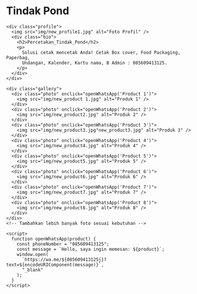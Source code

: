 <!DOCTYPE html>
<html lang="id">
  <head>
    <meta charset="UTF-8" />
    <meta name="viewport" content="width=device-width, initial-scale=1.0" />
    <title>Tindak Pond</title>
    <link rel="stylesheet" href="styles.css" />
  </head>
  <body>
    <div class="header">
      <h1>Tindak Pond</h1>
    </div>

    <div class="profile">
      <img src="img/new_profile1.jpg" alt="Foto Profil" />
      <div class="bio">
        <h2>Percetakan_Tindak_Pond</h2>
        <p>
          Solusi cetak mencetak Anda! Cetak Box cover, Food Packaging, Paperbag,
          Undangan, Kalender, Kartu nama, B Admin : 085609413125.
        </p>
      </div>
    </div>

    <div class="gallery">
      <div class="photo" onclick="openWhatsApp('Product 1')">
        <img src="img/new_product 1.jpg" alt="Produk 1" />
      </div>
      <div class="photo" onclick="openWhatsApp('Product 2')">
        <img src="img/new_product2.jpg" alt="Produk 2" />
      </div>
      <div class="photo" onclick="openWhatsApp('Product 3')">
        <img src="img/new_product3.jpg"new_product3.jpg" alt="Produk 3" />
      </div>
      <div class="photo" onclick="openWhatsApp('Product 4')">
        <img src="img/new_product4.jpg" alt="Produk 4" />
      </div>
      <div class="photo" onclick="openWhatsApp('Product 5')">
        <img src="img/new_product5.jpg" alt="Produk 5" />
      </div>
      <div class="photo" onclick="openWhatsApp('Product 6')">
        <img src="img/new_product6.jpg" alt="Produk 6" />
      </div>
      <div class="photo" onclick="openWhatsApp('Product 7')">
        <img src="img/new_product7.jpg" alt="Produk 7" />
      </div>
      <div class="photo" onclick="openWhatsApp('Product 8')">
        <img src="img/new_product8.jpg" alt="Produk 8" />
      </div>
    </div>
    <!-- Tambahkan lebih banyak foto sesuai kebutuhan -->

    <script>
      function openWhatsApp(product) {
        const phoneNumber = "085609413125";
        const message = `Hello, saya ingin memesan: ${product}`;
        window.open(
          `https://wa.me/${085609413125j}?text=${encodeURIComponent(message)}`,
          "_blank"
        );
      }
    </script>
  </body>
</html>
